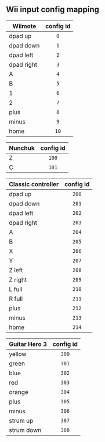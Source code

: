 ## Wii input config mapping

| Wiimote | config id |
| --- | :-: |
| dpad up | `0` |
| dpad down | `1` |
| dpad left | `2` |
| dpad right | `3` |
| A | `4` |
| B | `5` |
| 1 | `6` |
| 2 | `7` |
| plus | `8` |
| minus | `9` |
| home | `10` |

| Nunchuk | config id |
| --- | :-: |
| Z | `100` |
| C | `101` |

| Classic controller | config id |
| --- | :-: |
| dpad up | `200` |
| dpad down | `201` |
| dpad left | `202` |
| dpad right | `203` |
| A | `204` |
| B | `205` |
| X | `206` |
| Y | `207` |
| Z left | `208` |
| Z right | `209` |
| L full | `210` |
| R full | `211` |
| plus | `212` |
| minus | `213` |
| home | `214` |

| Guitar Hero 3 | config id |
| --- | :-: |
| yellow | `300` |
| green | `301` |
| blue | `302` |
| red | `303` |
| orange | `304` |
| plus | `305` |
| minus | `306` |
| strum up | `307` |
| strum down | `308` |
